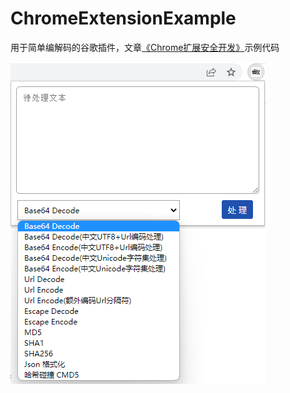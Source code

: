 # ChromeExtensionExample
用于简单编解码的谷歌插件，文章[《Chrome扩展安全开发》](https://xz.aliyun.com/t/11794)示例代码

![image-20221027162645417](README.assets/image-20221027162645417.png)

